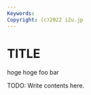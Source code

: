 ```yaml
---
Keywords:
Copyright: (c)2022 i2u.jp
---
```


# TITLE

hoge hoge foo bar

TODO: Write contents here.


